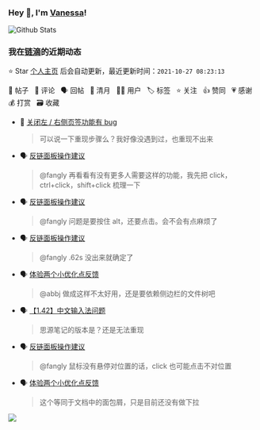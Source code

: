 ### Hey 👋, I'm [Vanessa](http://vanessa.b3log.org/)!

![Github Stats](https://github-readme-stats.vercel.app/api?username=Vanessa219&show_icons=true)

<!--events start -->

### 我在[链滴](https://ld246.com)的近期动态

⭐️ Star [个人主页](https://github.com/Vanessa219/Vanessa219) 后会自动更新，最近更新时间：`2021-10-27 08:23:13`

📝 帖子 &nbsp; 💬 评论 &nbsp; 🗣 回帖 &nbsp; 🌙 清月 &nbsp; 👨‍💻 用户 &nbsp; 🏷️ 标签 &nbsp; ⭐️ 关注 &nbsp; 👍 赞同 &nbsp; 💗 感谢 &nbsp; 💰 打赏 &nbsp; 🗃 收藏

* 💬 [关闭左 / 右侧页签功能有 bug](https://ld246.com/article/1635227303579/comment/1635233766574#comments)

  > 可以说一下重现步骤么？我好像没遇到过，也重现不出来
* 🗣 [反链面板操作建议](https://ld246.com/article/1634564665780/comment/1635127321835#comments)

  > @fangly 再看看有没有更多人需要这样的功能，我先把 click，ctrl+click，shift+click 梳理一下
* 🗣 [反链面板操作建议](https://ld246.com/article/1634564665780/comment/1635127321835#comments)

  > @fangly 问题是要按住 alt，还要点击。会不会有点麻烦了
* 🗣 [反链面板操作建议](https://ld246.com/article/1634564665780/comment/1635127321835#comments)

  > @fangly .62s 没出来就确定了
* 🗣 [体验两个小优化点反馈](https://ld246.com/article/1635042758993/comment/1635131333423#comments)

  > @abbj 做成这样不太好用，还是要依赖侧边栏的文件树吧
* 🗣 [【1.42】中文输入法问题](https://ld246.com/article/1634131020929/comment/1635148188247#comments)

  > 思源笔记的版本是？还是无法重现
* 🗣 [反链面板操作建议](https://ld246.com/article/1634564665780/comment/1635127321835#comments)

  > @fangly 鼠标没有悬停对位置的话，click 也可能点击不对位置
* 🗣 [体验两个小优化点反馈](https://ld246.com/article/1635042758993/comment/1635131333423#comments)

  > 这个等同于文档中的面包屑，只是目前还没有做下拉


<!--events end -->

<a title="Hits" target="_blank" href="https://github.com/Vanessa219/Vanessa219"><img src="https://hits.b3log.org/Vanessa219/Vanessa219.svg"></a>
